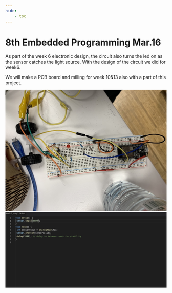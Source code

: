 ```yaml
---
hide:
    - toc
---
```


**8th Embedded Programming Mar.16**
===============

As part of the week 6 electronic design, the circuit also turns the led on as the sensor catches the light source. 
With the design of the circuit we did for week6.

We will make a PCB board and milling for week 10&13 also with a part of this project.

![](../images/fabacademy/week8/S__7061523.jpg)
![](../images/fabacademy/week8/arduino2.jpg)